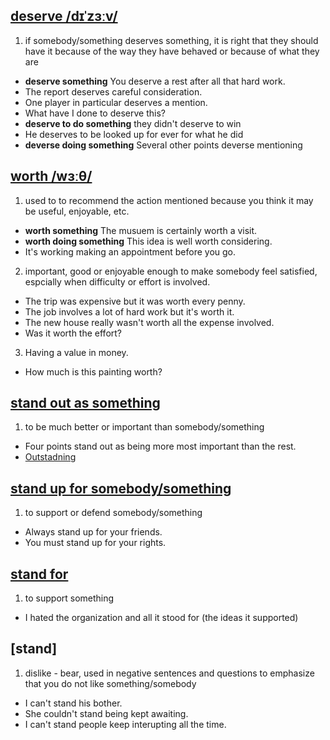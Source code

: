 ## [deserve /dɪˈzɜːv/](http://www.oxfordlearnersdictionaries.com/definition/english/deserve) 
1. if somebody/something deserves something, it is right that they should have it because of 
the way they have behaved or because of what they are  
  * **deserve something** You deserve a rest after all that hard work. 
  * The report deserves careful consideration.
  * One player in particular deserves a mention.
  * What have I done to deserve this?
  * **deserve to do something** they didn't deserve to win
  * He deserves to be looked up for ever for what he did
  * **deverse doing something** Several other points deverse mentioning

## [worth /wɜːθ/](http://www.oxfordlearnersdictionaries.com/definition/english/worth_1?q=worth)
1. used to to recommend the action mentioned because you think it may be useful, enjoyable, etc.
  * **worth something** The musuem is certainly worth a visit.
  * **worth doing something** This idea is well worth considering.
  * It's working making an appointment before you go.
2. important, good or enjoyable enough to make somebody feel satisfied, espcially when difficulty or effort is involved.
  * The trip was expensive but it was worth every penny.
  * The job involves a lot of hard work but it's worth it.
  * The new house really wasn't worth all the expense involved.
  * Was it worth the effort?
3. Having a value in money.
 * How much is this painting worth? 

## [stand out as something](http://www.oxfordlearnersdictionaries.com/definition/english/stand-out)
1. to be much better or important than somebody/something
  * Four points stand out as being more most important than the rest.
  * [Outstadning](http://www.oxfordlearnersdictionaries.com/definition/english/outstanding) 

## [stand up for somebody/something](http://www.oxfordlearnersdictionaries.com/definition/english/stand-up-for)
1. to support or defend somebody/something
  * Always stand up for your friends.
  * You must stand up for your rights.

## [stand for](http://www.oxfordlearnersdictionaries.com/definition/english/stand-for?q=stand+for)
1. to support something
  * I hated the organization and all it stood for (the ideas it supported)
  
## [stand]
1. dislike - bear, used in negative sentences and questions to emphasize that you do not like something/somebody
  * I can't stand his bother.
  * She couldn't stand being kept awaiting.
  * I can't stand people keep interupting all the time.
  
  

  
